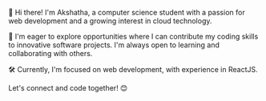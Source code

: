 
👋 Hi there! I'm Akshatha, a computer science student with a passion for web development and a growing interest in cloud technology.

🌟 I'm eager to explore opportunities where I can contribute my coding skills to innovative software projects. I'm always open to learning and collaborating with others.

🛠️ Currently, I'm focused on web development, with experience in ReactJS.

Let's connect and code together! 😊
